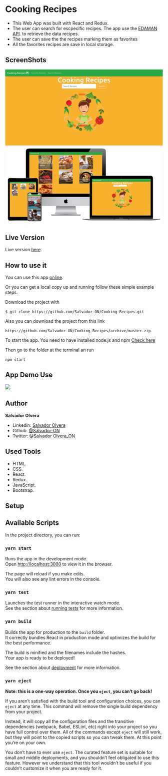 # Cooking Recipes

- This Web App was built with React and Redux. 
- The user can search for escpecific recipes. The app use the [EDAMAN API](https://www.edamam.com).
 to retrieve the data recipes.
- The user can save the the recipes marking them as favorites
- All the favorites recipes are save in local storage.

## ScreenShots

![](./assets/recipes-app-screen.png)
![](./assets/recipes-app.devices.png)

## Live Version

Live version [here](https://cooking-recipes-app.netlify.app).

## How to use it

You can use this app [online](https://cooking-recipes-app.netlify.app).

Or you can get a local copy up and running follow these simple example steps.

Download the project with
```
$ git clone https://github.com/Salvador-ON/Cooking-Recipes.git
```
Also you can download the project from this link

```
https://github.com/Salvador-ON/Cooking-Recipes/archive/master.zip
```

To start the app. You need to have installed node.js and npm [Check here](https://www.npmjs.com/get-npm)

Then go to the folder at the terminal an run 

```
npm start
```

## App Demo Use

![](./assets/App-use.gif)

## Author

**Salvador Olvera**
- Linkedin: [Salvador Olvera](https://www.linkedin.com/in/salvador-olvera-n)
- Github: [@Salvador-ON](https://github.com/Salvador-ON)
- Twitter: [@Salvador Olvera_ON](https://twitter.com/Salvador_ON) 

## Used Tools

- HTML.
- CSS.
- React.
- Redux.
- JavaScript.
- Bootstrap.

## Setup

## Available Scripts

In the project directory, you can run:

### `yarn start`

Runs the app in the development mode.<br />
Open [http://localhost:3000](http://localhost:3000) to view it in the browser.

The page will reload if you make edits.<br />
You will also see any lint errors in the console.

### `yarn test`

Launches the test runner in the interactive watch mode.<br />
See the section about [running tests](https://facebook.github.io/create-react-app/docs/running-tests) for more information.

### `yarn build`

Builds the app for production to the `build` folder.<br />
It correctly bundles React in production mode and optimizes the build for the best performance.

The build is minified and the filenames include the hashes.<br />
Your app is ready to be deployed!

See the section about [deployment](https://facebook.github.io/create-react-app/docs/deployment) for more information.

### `yarn eject`

**Note: this is a one-way operation. Once you `eject`, you can’t go back!**

If you aren’t satisfied with the build tool and configuration choices, you can `eject` at any time. This command will remove the single build dependency from your project.

Instead, it will copy all the configuration files and the transitive dependencies (webpack, Babel, ESLint, etc) right into your project so you have full control over them. All of the commands except `eject` will still work, but they will point to the copied scripts so you can tweak them. At this point you’re on your own.

You don’t have to ever use `eject`. The curated feature set is suitable for small and middle deployments, and you shouldn’t feel obligated to use this feature. However we understand that this tool wouldn’t be useful if you couldn’t customize it when you are ready for it.